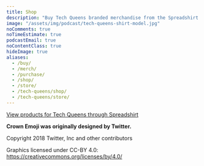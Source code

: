 ```yaml
---
title: Shop
description: "Buy Tech Queens branded merchandise from the Spreadshirt store. 🛒️"
image: "/assets/img/podcast/tech-queens-shirt-model.jpg"
noComments: true
noTimeEstimate: true
podcastEmail: true
noContentClass: true
hideImage: true
aliases:
  - /buy/
  - /merch/
  - /purchase/
  - /shop/
  - /store/
  - /tech-queens/shop/
  - /tech-queens/store/
---
```


<div id="myShop">
  <a href="https://shop.spreadshirt.com/fvcproductions">View products for Tech Queens through Spreadshirt</a>
</div>

<script>
  var spread_shop_config = {
    shopName: 'fvcproductions',
    locale: 'us_US',
    prefix: 'https://shop.spreadshirt.com',
    baseId: 'myShop'
  };
</script>

<script type="text/javascript" src="https://shop.spreadshirt.com/shopfiles/shopclient/shopclient.nocache.js">
</script>

<div class="content mt-2">
  <p><b>Crown Emoji was originally designed by Twitter.</b></p>
  <p>Copyright 2018 Twitter, Inc and other contributors</p>
  <p>Graphics licensed under CC-BY 4.0: <a href="https://creativecommons.org/licenses/by/4.0/">https://creativecommons.org/licenses/by/4.0/</a></p>
</div>

<style>
body {
  font-family: BlinkMacSystemFont, -apple-system, "Roboto", "Segoe UI", "Oxygen", "Ubuntu", "Cantarell", "Fira Sans", "Droid Sans", "Helvetica Neue", "Helvetica", "Arial", sans-serif
}

.SprdMain .sprd-detail-sizes, .SprdMain .sprd-detail-social__caption, .SprdMain .sprd-detail-suggestions__caption {
  margin-bottom: 2em;
}

.SprdMain .sprd-detail-sizes__size {
  min-width: unset;
  font-size: 1em;
}

.SprdMain .sprd-button-secondary-cta-ghost {
  margin-bottom: 0;
  min-height: unset;
  padding: .5em;
  margin-right: .25em;
}

.SprdMain .sprd-detail-design-details__text {
  display: none;
}

.sprd-info-footer {
  padding-bottom: 2em;
}
</style>
